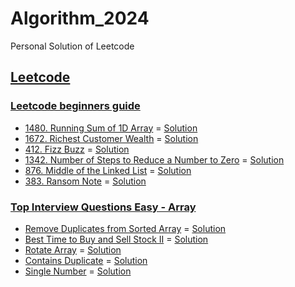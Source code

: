 # Algorithm_2024
Personal Solution of Leetcode

## [Leetcode](https://swexpertacademy.com/main/main.do)

### [Leetcode beginners guide](https://leetcode.com/explore/learn/card/the-leetcode-beginners-guide/)
- [1480. Running Sum of 1D Array](https://leetcode.com/problems/running-sum-of-1d-array/description/) = [Solution](https://github.com/devOTTO/Algorithm_2024/blob/main/leetcode/1480.cpp)
- [1672. Richest Customer Wealth](https://leetcode.com/problems/richest-customer-wealth/description/) = [Solution](https://github.com/devOTTO/Algorithm_2024/blob/main/leetcode/1672.cpp)
- [412. Fizz Buzz](https://leetcode.com/problems/fizz-buzz/description/) = [Solution](https://github.com/devOTTO/Algorithm_2024/blob/main/leetcode/412.cpp)
- [1342. Number of Steps to Reduce a Number to Zero](https://leetcode.com/problems/number-of-steps-to-reduce-a-number-to-zero/description/) = [Solution](https://github.com/devOTTO/Algorithm_2024/blob/main/leetcode/1342.cpp)
- [876. Middle of the Linked List](https://leetcode.com/problems/middle-of-the-linked-list/description/) = [Solution](https://github.com/devOTTO/Algorithm_2024/blob/main/leetcode/876.cpp)
- [383. Ransom Note](https://leetcode.com/problems/ransom-note/description/) = [Solution](https://github.com/devOTTO/Algorithm_2024/blob/main/leetcode/383.cpp)

### [Top Interview Questions Easy - Array](https://leetcode.com/explore/featured/card/top-interview-questions-easy/92/array/)
- [Remove Duplicates from Sorted Array](https://leetcode.com/explore/featured/card/top-interview-questions-easy/92/array/727/) = [Solution](https://github.com/devOTTO/Algorithm_2024/blob/main/leetcode/Top_Interview_Questions_Easy_Array/727.cpp)
- [Best Time to Buy and Sell Stock II](https://leetcode.com/explore/interview/card/top-interview-questions-easy/92/array/564/) = [Solution](https://github.com/devOTTO/Algorithm_2024/blob/main/leetcode/Top_Interview_Questions_Easy_Array/564.cpp)
- [Rotate Array](https://leetcode.com/explore/interview/card/top-interview-questions-easy/92/array/646) = [Solution](https://github.com/devOTTO/Algorithm_2024/blob/main/leetcode/Top_Interview_Questions_Easy_Array/646.cpp)
- [Contains Duplicate](https://leetcode.com/explore/interview/card/top-interview-questions-easy/92/array/578/) = [Solution](https://github.com/devOTTO/Algorithm_2024/blob/main/leetcode/Top_Interview_Questions_Easy_Array/578.cpp)
- [Single Number](https://leetcode.com/explore/interview/card/top-interview-questions-easy/92/array/549/) =  [Solution](https://github.com/devOTTO/Algorithm_2024/blob/main/leetcode/Top_Interview_Questions_Easy_Array/549.cpp)
